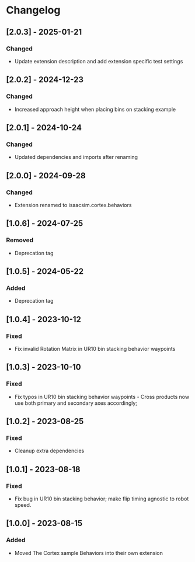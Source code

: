 # Changelog

## [2.0.3] - 2025-01-21
### Changed
- Update extension description and add extension specific test settings


## [2.0.2] - 2024-12-23
### Changed
- Increased approach height when placing bins on stacking example

## [2.0.1] - 2024-10-24
### Changed
- Updated dependencies and imports after renaming


## [2.0.0] - 2024-09-28
### Changed
- Extension renamed to isaacsim.cortex.behaviors

## [1.0.6] - 2024-07-25
### Removed
- Deprecation tag

## [1.0.5] - 2024-05-22
### Added
- Deprecation tag

## [1.0.4] - 2023-10-12
### Fixed
- Fix invalid Rotation Matrix in UR10 bin stacking behavior waypoints

## [1.0.3] - 2023-10-10
### Fixed
- Fix typos in UR10 bin stacking behavior waypoints - Cross products now use both primary and secondary axes accordingly;

## [1.0.2] - 2023-08-25
### Fixed
- Cleanup extra dependencies

## [1.0.1] - 2023-08-18
### Fixed
- Fix bug in UR10 bin stacking behavior; make flip timing agnostic to robot speed.

## [1.0.0] - 2023-08-15
### Added
- Moved The Cortex sample Behaviors into their own extension
